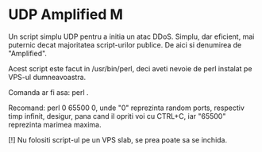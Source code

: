 # UDP Amplified M

Un script simplu UDP pentru a initia un atac DDoS. Simplu, dar eficient, mai puternic decat majoritatea script-urilor publice. De aici si denumirea de "Amplified".

Acest script este facut in /usr/bin/perl, deci aveti nevoie de perl instalat pe VPS-ul dumneavoastra.

Comanda ar fi asa: perl <denumirescript> <ip> <timp> <marime> <port>. 

Recomand: perl <denumirescript> <ip> 0 65500 0, unde "0" reprezinta random ports, respectiv timp infinit, desigur, pana cand il opriti voi cu CTRL+C, iar "65500" reprezinta marimea maxima.

[!] Nu folositi script-ul pe un VPS slab, se prea poate sa se inchida.

